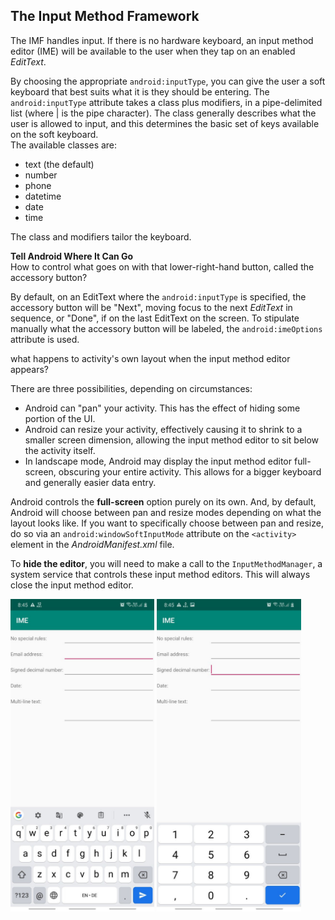 ## The Input Method Framework

The IMF handles input. If there is no hardware keyboard, an input method editor (IME) will be available to the user when they tap on an enabled *EditText*.

By choosing the appropriate `android:inputType`, you can give the user a soft keyboard that best suits what it is they should be entering. The `android:inputType` attribute takes a class plus modifiers, in a pipe-delimited list (where | is the pipe character). The class generally describes what the user is allowed to input, and this determines the basic set of keys available on the soft keyboard.\
The available classes are:
- text (the default)
- number
- phone
- datetime
- date
- time

The class and modifiers tailor the keyboard.

**Tell Android Where It Can Go**\
How to control what goes on with that lower-right-hand button, called the accessory button?

By default, on an EditText where the `android:inputType` is specified, the accessory button will be "Next", moving focus to the next *EditText* in sequence, or "Done", if  on the last EditText on the screen. To stipulate manually what the accessory button will be labeled, the `android:imeOptions` attribute is used.

what happens to activity's own layout when the input method editor appears?

There are three possibilities, depending on circumstances:
- Android can "pan" your activity. This has the effect of hiding some portion of the UI.
- Android can resize your activity, effectively causing it to shrink to a smaller screen dimension, allowing the input method editor to sit below the activity itself. 
- In landscape mode, Android may display the input method editor full-screen, obscuring your entire activity. This allows for a bigger keyboard and generally easier data entry.

Android controls the **full-screen** option purely on its own. And, by default, Android will choose between pan and resize modes depending on what the layout looks like. If you want to specifically choose between pan and resize, do so via an `android:windowSoftInputMode` attribute on the `<activity>` element in the *AndroidManifest.xml* file.

To **hide the editor**, you will need to make a call to the `InputMethodManager`, a
system service that controls these input method editors. This will always close the input method editor. 

<img src="imgs/ime.jpeg"  height="500px" />
<img src="imgs/ime1.jpeg"  height="500px" />